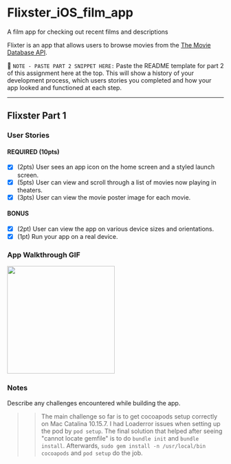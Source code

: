 # Flixster_iOS_film_app

A film app for checking out recent films and descriptions

Flixter is an app that allows users to browse movies from the [The Movie Database API](http://docs.themoviedb.apiary.io/#).

📝 `NOTE - PASTE PART 2 SNIPPET HERE:` Paste the README template for part 2 of this assignment here at the top. This will show a history of your development process, which users stories you completed and how your app looked and functioned at each step.

---

## Flixster Part 1

### User Stories

#### REQUIRED (10pts)
- [x] (2pts) User sees an app icon on the home screen and a styled launch screen.
- [x] (5pts) User can view and scroll through a list of movies now playing in theaters.
- [x] (3pts) User can view the movie poster image for each movie. 

#### BONUS
- [x] (2pt) User can view the app on various device sizes and orientations.
- [x] (1pt) Run your app on a real device.

### App Walkthrough GIF

<img src="http://g.recordit.co/BG2ILYWK9N.gif" width=250><br>

### Notes
Describe any challenges encountered while building the app.
>> The main challenge so far is to get cocoapods setup correctly on Mac Catalina 10.15.7. I had Loaderror issues when setting up the pod by `pod setup`. The final solution that helped after seeing "cannot locate gemfile" is to do `bundle init` and `bundle install`. Afterwards, `sudo gem install -n /usr/local/bin cocoapods` and `pod setup` do the job.
